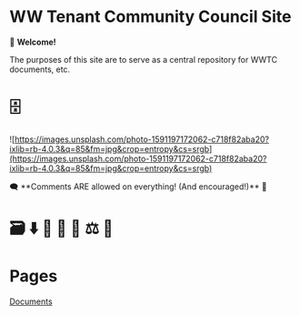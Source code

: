 # WW Tenant Community Council Site

👋  **Welcome!** 

The purposes of this site are to serve as a central repository for WWTC documents, etc. 

# 🗄️

![https://images.unsplash.com/photo-1591197172062-c718f82aba20?ixlib=rb-4.0.3&q=85&fm=jpg&crop=entropy&cs=srgb](https://images.unsplash.com/photo-1591197172062-c718f82aba20?ixlib=rb-4.0.3&q=85&fm=jpg&crop=entropy&cs=srgb)

<aside>
🗨️ **Comments ARE allowed on everything! (And encouraged!)**  💬

</aside>

# 🗃️ ⬇️ 🔎 🤔 📰 ⚖️ 📢

# Pages

[Documents](https://github.com/WWTenantCommunity/site/blob/main/docs/docslist/dist/index.html)
